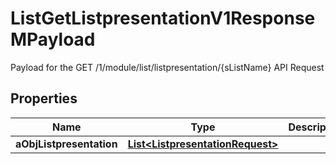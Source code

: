 

# ListGetListpresentationV1ResponseMPayload

Payload for the GET /1/module/list/listpresentation/{sListName} API Request

## Properties

Name | Type | Description | Notes
------------ | ------------- | ------------- | -------------
**aObjListpresentation** | [**List&lt;ListpresentationRequest&gt;**](ListpresentationRequest.md) |  | 



